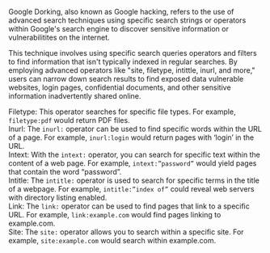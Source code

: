 Google Dorking, also known as Google hacking, refers to the use of advanced search techniques using specific search strings or operators within Google's search engine to discover sensitive information or vulnerabilitites on the internet.

This technique involves using specific search queries operators and filters to find information that isn't typically indexed in regular searches. By employing advanced operators like "site, filetype, intittle, inurl, and more," users can narrow down search results to find exposed data vulnerable websites, login pages, confidential documents, and other sensitive information inadvertently shared online.

Filetype: This operator searches for specific file types. For example, `filetype:pdf` would return PDF files. </br>
Inurl: The `inurl:` operator can be used to find specific words within the URL of a page. For example, `inurl:login` would return pages with ‘login’ in the URL.</br>
Intext: With the `intext:` operator, you can search for specific text within the content of a web page. For example, `intext:”password”` would yield pages that contain the word “password”. </br>
Intitle: The `intitle:` operator is used to search for specific terms in the title of a webpage. For example, `intitle:”index of”` could reveal web servers with directory listing enabled. </br>
Link: The `link:` operator can be used to find pages that link to a specific URL. For example, `link:example.com` would find pages linking to example.com. </br>
Site: The `site:` operator allows you to search within a specific site. For example, `site:example.com` would search within example.com. </br>
